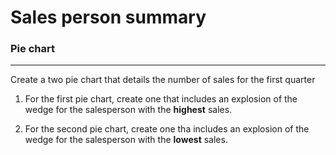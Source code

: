 # Sales person summary 

### Pie chart
---
Create a two pie chart that details the number of sales for the first quarter

1. For the first pie chart, create one that includes an explosion of the wedge for the salesperson with the **highest** sales.

2. For the second pie chart, create one tha includes an explosion of the wedge for the salesperson with the **lowest** sales.
